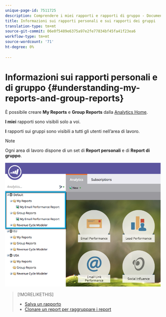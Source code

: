 ```yaml
---
unique-page-id: 7511725
description: Comprendere i miei rapporti e rapporti di gruppo - Documenti Marketo - Documentazione di prodotto
title: Informazioni sui rapporti personali e sui rapporti dei gruppi
translation-type: tm+mt
source-git-commit: 06e0f5489e6375a97e2fe77834bf45fa41f23ea6
workflow-type: tm+mt
source-wordcount: '71'
ht-degree: 0%

---
```



# Informazioni sui rapporti personali e di gruppo {#understanding-my-reports-and-group-reports}

È possibile creare **My Reports** e **Group Reports** dalla [Analytics Home](/help/marketo/product-docs/reporting/basic-reporting/creating-reports/navigating-the-analytics-home-page.md).

**I miei** rapporti sono visibili solo a voi.

**I** rapporti sui gruppi sono visibili a tutti gli utenti nell’area di lavoro.

>[!NOTE]
>
>Ogni area di lavoro dispone di un set di **Report personali** e di **Report di gruppo**.

![](assets/image2015-4-21-14-3a41-3a22.png)

>[!MORELIKETHIS]
>
>* [Salva un rapporto](/help/marketo/product-docs/reporting/basic-reporting/creating-reports/save-a-report.md)
>* [Clonare un report per raggruppare i report](/help/marketo/product-docs/reporting/basic-reporting/report-activity/clone-a-report-to-group-reports.md)

